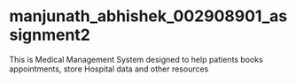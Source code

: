 # manjunath_abhishek_002908901_assignment2

This is Medical Management System designed to help patients books appointments,
store Hospital data and other resources